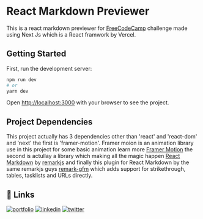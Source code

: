  # React Markdown Previewer

This is a react markdown previewer for [FreeCodeCamp](https://www.freecodecamp.org/) challenge made using Next Js which is a React framwork by Vercel.

## Getting Started

First, run the development server:

```bash
npm run dev
# or
yarn dev
```

Open [http://localhost:3000](http://localhost:3000) with your browser to see the project.

## Project Dependencies

This project actually has 3 dependencies other than 'react' and 'react-dom' and 'next' the first is 'framer-motion'.
Framer moion is an animation library use in this project for some basic animation
learn more [Framer Motion](https://www.framer.com/developers/)
the second is actullay a library which making all the magic happen [React Markdown](https://github.com/remarkjs/react-markdown) by [remarkjs](https://github.com/remarkjs/) and finally this plugin for React Markdown by the same remarkjs guys [remark-gfm](https://github.com/remarkjs/remark-gfm)
which adds support for strikethrough, tables, tasklists and URLs directly.


## 🔗 Links
[![portfolio](https://img.shields.io/badge/my_portfolio-000?style=for-the-badge&logo=ko-fi&logoColor=white)](https://achaq.dev/)
[![linkedin](https://img.shields.io/badge/linkedin-0A66C2?style=for-the-badge&logo=linkedin&logoColor=white)](https://www.linkedin.com/in/achaqdev/)
[![twitter](https://img.shields.io/badge/twitter-1DA1F2?style=for-the-badge&logo=twitter&logoColor=white)](https://twitter.com/ac__haq)

